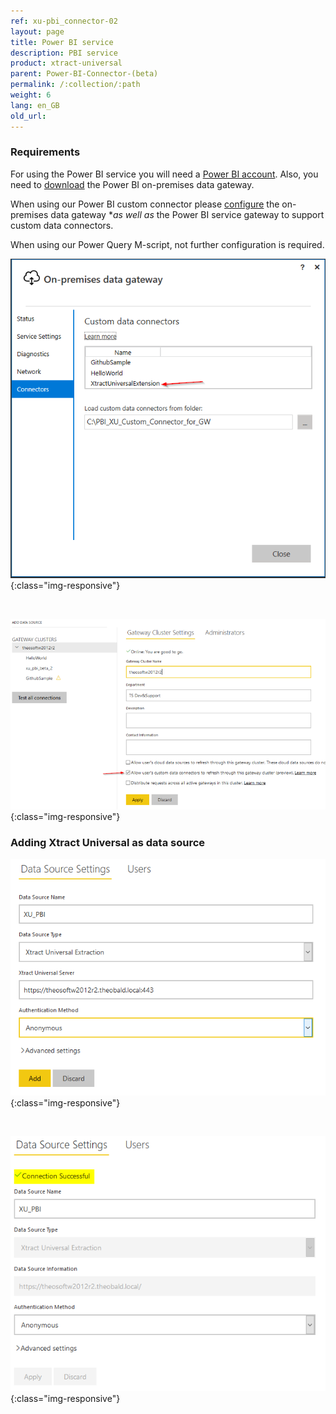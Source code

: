 ```yaml
---
ref: xu-pbi_connector-02
layout: page
title: Power BI service
description: PBI service
product: xtract-universal
parent: Power-BI-Connector-(beta)
permalink: /:collection/:path
weight: 6
lang: en_GB
old_url:
---
```



### Requirements

For using the Power BI service you will need a [Power BI account](https://powerbi.microsoft.com/en-us/landing/signin/). Also, you need to [download](https://powerbi.microsoft.com/en-us/gateway/) the Power BI on-premises data gateway.

When using our Power BI custom connector please [configure](https://docs.microsoft.com/en-us/power-bi/service-gateway-custom-connectors) the on-premises data gateway **as well as* the Power BI service gateway to support custom data connectors. 

When using our Power Query M-script, not further configuration is required.
<br>


![datagw_custom_conn](/img/content/XU_PBI_datagateway_config.png){:class="img-responsive"}

<br>

![datagw_service_custom_conn](/img/content/XU_PBI_datagateway_service_config.png){:class="img-responsive"}

### Adding Xtract Universal as data source

![datagw_service_datasource](/img/content/XU_PBI_datagateway_service_datasource.png){:class="img-responsive"}

<br>

![datagw_service_datasource_successful](/img/content/XU_PBI_datagateway_service_datasource_successful.png){:class="img-responsive"}
